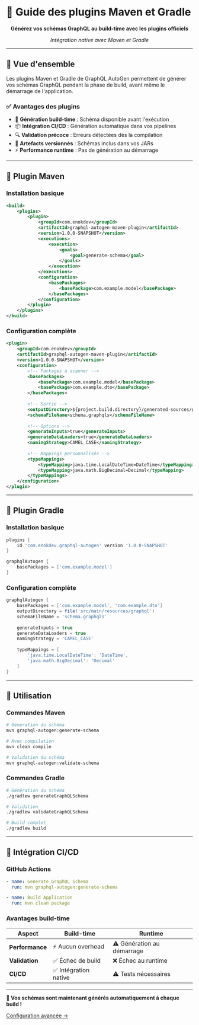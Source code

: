 # 🔨 Guide des plugins Maven et Gradle

<div align="center">

**Générez vos schémas GraphQL au build-time avec les plugins officiels**

*Intégration native avec Maven et Gradle*

</div>

---

## 🎯 Vue d'ensemble

Les plugins Maven et Gradle de GraphQL AutoGen permettent de générer vos schémas GraphQL pendant la phase de build, avant même le démarrage de l'application.

### ✅ Avantages des plugins
- 🚀 **Génération build-time** : Schéma disponible avant l'exécution
- 📦 **Intégration CI/CD** : Génération automatique dans vos pipelines
- 🔍 **Validation précoce** : Erreurs détectées dès la compilation
- 📁 **Artefacts versionnés** : Schémas inclus dans vos JARs
- ⚡ **Performance runtime** : Pas de génération au démarrage

---

## 🔨 Plugin Maven

### Installation basique

```xml
<build>
    <plugins>
        <plugin>
            <groupId>com.enokdev</groupId>
            <artifactId>graphql-autogen-maven-plugin</artifactId>
            <version>1.0.0-SNAPSHOT</version>
            <executions>
                <execution>
                    <goals>
                        <goal>generate-schema</goal>
                    </goals>
                </execution>
            </executions>
            <configuration>
                <basePackages>
                    <basePackage>com.example.model</basePackage>
                </basePackages>
            </configuration>
        </plugin>
    </plugins>
</build>
```

### Configuration complète

```xml
<plugin>
    <groupId>com.enokdev</groupId>
    <artifactId>graphql-autogen-maven-plugin</artifactId>
    <version>1.0.0-SNAPSHOT</version>
    <configuration>
        <!-- Packages à scanner -->
        <basePackages>
            <basePackage>com.example.model</basePackage>
            <basePackage>com.example.dto</basePackage>
        </basePackages>
        
        <!-- Sortie -->
        <outputDirectory>${project.build.directory}/generated-sources/graphql</outputDirectory>
        <schemaFileName>schema.graphqls</schemaFileName>
        
        <!-- Options -->
        <generateInputs>true</generateInputs>
        <generateDataLoaders>true</generateDataLoaders>
        <namingStrategy>CAMEL_CASE</namingStrategy>
        
        <!-- Mappings personnalisés -->
        <typeMappings>
            <typeMapping>java.time.LocalDateTime=DateTime</typeMapping>
            <typeMapping>java.math.BigDecimal=Decimal</typeMapping>
        </typeMappings>
    </configuration>
</plugin>
```

---

## 🐘 Plugin Gradle

### Installation basique

```gradle
plugins {
    id 'com.enokdev.graphql-autogen' version '1.0.0-SNAPSHOT'
}

graphqlAutogen {
    basePackages = ['com.example.model']
}
```

### Configuration complète

```gradle
graphqlAutogen {
    basePackages = ['com.example.model', 'com.example.dto']
    outputDirectory = file('src/main/resources/graphql')
    schemaFileName = 'schema.graphqls'
    
    generateInputs = true
    generateDataLoaders = true
    namingStrategy = 'CAMEL_CASE'
    
    typeMappings = [
        'java.time.LocalDateTime': 'DateTime',
        'java.math.BigDecimal': 'Decimal'
    ]
}
```

---

## 🚀 Utilisation

### Commandes Maven

```bash
# Génération du schéma
mvn graphql-autogen:generate-schema

# Avec compilation
mvn clean compile

# Validation du schéma
mvn graphql-autogen:validate-schema
```

### Commandes Gradle

```bash
# Génération du schéma
./gradlew generateGraphQLSchema

# Validation
./gradlew validateGraphQLSchema

# Build complet
./gradlew build
```

---

## 🔄 Intégration CI/CD

### GitHub Actions

```yaml
- name: Generate GraphQL Schema
  run: mvn graphql-autogen:generate-schema

- name: Build Application  
  run: mvn clean package
```

### Avantages build-time

| Aspect | Build-time | Runtime |
|--------|------------|---------|
| **Performance** | ⚡ Aucun overhead | ⚠️ Génération au démarrage |
| **Validation** | ✅ Échec de build | ❌ Échec au runtime |
| **CI/CD** | ✅ Intégration native | ⚠️ Tests nécessaires |

---

**🎉 Vos schémas sont maintenant générés automatiquement à chaque build !**

[Configuration avancée →](./plugins-advanced.md)
